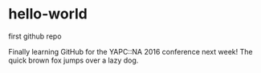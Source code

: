 # hello-world
first github repo

Finally learning GitHub for the YAPC::NA 2016 conference next week!
The quick brown fox jumps over a lazy dog.
